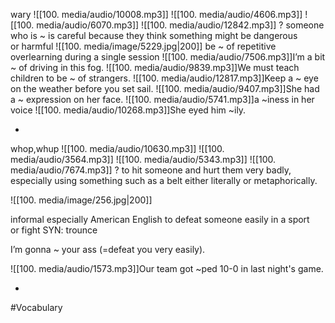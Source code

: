 wary ![[100. media/audio/10008.mp3]] ![[100. media/audio/4606.mp3]] ![[100. media/audio/6070.mp3]] ![[100. media/audio/12842.mp3]]
?
someone who is ~ is careful because they think something might be dangerous or harmful
![[100. media/image/5229.jpg|200]]
be ~ of repetitive overlearning during a single session
![[100. media/audio/7506.mp3]]I’m a bit ~ of driving in this fog.
![[100. media/audio/9839.mp3]]We must teach children to be ~ of strangers.  ![[100. media/audio/12817.mp3]]Keep a ~ eye on the weather before you set sail.  ![[100. media/audio/9407.mp3]]She had a ~ expression on her face.
![[100. media/audio/5741.mp3]]a ~iness in her voice
![[100. media/audio/10268.mp3]]She eyed him ~ily.
<!--SR:!2025-10-27,4,270-->
-

whop,whup ![[100. media/audio/10630.mp3]] ![[100. media/audio/3564.mp3]] ![[100. media/audio/5343.mp3]] ![[100. media/audio/7674.mp3]]
?
to hit someone and hurt them very badly, especially using something such as a belt
either literally or metaphorically.

![[100. media/image/256.jpg|200]]

informal especially American English
to defeat someone easily in a sport or fight SYN: trounce


I’m gonna ~ your ass (=defeat you very easily).

![[100. media/audio/1573.mp3]]Our team got ~ped 10-0 in last night's game.
<!--SR:!2025-10-26,3,250-->
-

#Vocabulary
